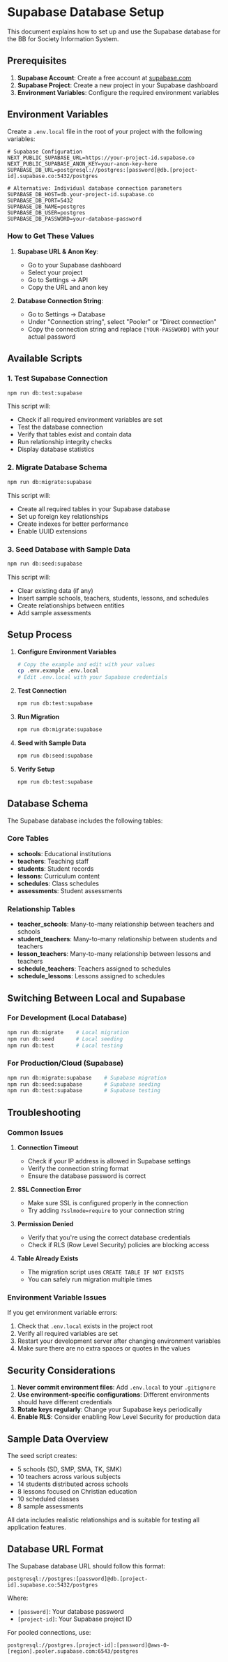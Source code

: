 # Supabase Database Setup

This document explains how to set up and use the Supabase database for the BB for Society Information System.

## Prerequisites

1. **Supabase Account**: Create a free account at [supabase.com](https://supabase.com)
2. **Supabase Project**: Create a new project in your Supabase dashboard
3. **Environment Variables**: Configure the required environment variables

## Environment Variables

Create a `.env.local` file in the root of your project with the following variables:

```env
# Supabase Configuration
NEXT_PUBLIC_SUPABASE_URL=https://your-project-id.supabase.co
NEXT_PUBLIC_SUPABASE_ANON_KEY=your-anon-key-here
SUPABASE_DB_URL=postgresql://postgres:[password]@db.[project-id].supabase.co:5432/postgres

# Alternative: Individual database connection parameters
SUPABASE_DB_HOST=db.your-project-id.supabase.co
SUPABASE_DB_PORT=5432
SUPABASE_DB_NAME=postgres
SUPABASE_DB_USER=postgres
SUPABASE_DB_PASSWORD=your-database-password
```

### How to Get These Values

1. **Supabase URL & Anon Key**:
   - Go to your Supabase dashboard
   - Select your project
   - Go to Settings → API
   - Copy the URL and anon key

2. **Database Connection String**:
   - Go to Settings → Database
   - Under "Connection string", select "Pooler" or "Direct connection"
   - Copy the connection string and replace `[YOUR-PASSWORD]` with your actual password

## Available Scripts

### 1. Test Supabase Connection
```bash
npm run db:test:supabase
```
This script will:
- Check if all required environment variables are set
- Test the database connection
- Verify that tables exist and contain data
- Run relationship integrity checks
- Display database statistics

### 2. Migrate Database Schema
```bash
npm run db:migrate:supabase
```
This script will:
- Create all required tables in your Supabase database
- Set up foreign key relationships
- Create indexes for better performance
- Enable UUID extensions

### 3. Seed Database with Sample Data
```bash
npm run db:seed:supabase
```
This script will:
- Clear existing data (if any)
- Insert sample schools, teachers, students, lessons, and schedules
- Create relationships between entities
- Add sample assessments

## Setup Process

1. **Configure Environment Variables**
   ```bash
   # Copy the example and edit with your values
   cp .env.example .env.local
   # Edit .env.local with your Supabase credentials
   ```

2. **Test Connection**
   ```bash
   npm run db:test:supabase
   ```

3. **Run Migration**
   ```bash
   npm run db:migrate:supabase
   ```

4. **Seed with Sample Data**
   ```bash
   npm run db:seed:supabase
   ```

5. **Verify Setup**
   ```bash
   npm run db:test:supabase
   ```

## Database Schema

The Supabase database includes the following tables:

### Core Tables
- **schools**: Educational institutions
- **teachers**: Teaching staff
- **students**: Student records
- **lessons**: Curriculum content
- **schedules**: Class schedules
- **assessments**: Student assessments

### Relationship Tables
- **teacher_schools**: Many-to-many relationship between teachers and schools
- **student_teachers**: Many-to-many relationship between students and teachers
- **lesson_teachers**: Many-to-many relationship between lessons and teachers
- **schedule_teachers**: Teachers assigned to schedules
- **schedule_lessons**: Lessons assigned to schedules

## Switching Between Local and Supabase

### For Development (Local Database)
```bash
npm run db:migrate    # Local migration
npm run db:seed       # Local seeding
npm run db:test       # Local testing
```

### For Production/Cloud (Supabase)
```bash
npm run db:migrate:supabase    # Supabase migration
npm run db:seed:supabase       # Supabase seeding
npm run db:test:supabase       # Supabase testing
```

## Troubleshooting

### Common Issues

1. **Connection Timeout**
   - Check if your IP address is allowed in Supabase settings
   - Verify the connection string format
   - Ensure the database password is correct

2. **SSL Connection Error**
   - Make sure SSL is configured properly in the connection
   - Try adding `?sslmode=require` to your connection string

3. **Permission Denied**
   - Verify that you're using the correct database credentials
   - Check if RLS (Row Level Security) policies are blocking access

4. **Table Already Exists**
   - The migration script uses `CREATE TABLE IF NOT EXISTS`
   - You can safely run migration multiple times

### Environment Variable Issues

If you get environment variable errors:

1. Check that `.env.local` exists in the project root
2. Verify all required variables are set
3. Restart your development server after changing environment variables
4. Make sure there are no extra spaces or quotes in the values

## Security Considerations

1. **Never commit environment files**: Add `.env.local` to your `.gitignore`
2. **Use environment-specific configurations**: Different environments should have different credentials
3. **Rotate keys regularly**: Change your Supabase keys periodically
4. **Enable RLS**: Consider enabling Row Level Security for production data

## Sample Data Overview

The seed script creates:
- 5 schools (SD, SMP, SMA, TK, SMK)
- 10 teachers across various subjects
- 14 students distributed across schools
- 8 lessons focused on Christian education
- 10 scheduled classes
- 8 sample assessments

All data includes realistic relationships and is suitable for testing all application features.

## Database URL Format

The Supabase database URL should follow this format:
```
postgresql://postgres:[password]@db.[project-id].supabase.co:5432/postgres
```

Where:
- `[password]`: Your database password
- `[project-id]`: Your Supabase project ID

For pooled connections, use:
```
postgresql://postgres.[project-id]:[password]@aws-0-[region].pooler.supabase.com:6543/postgres
```
